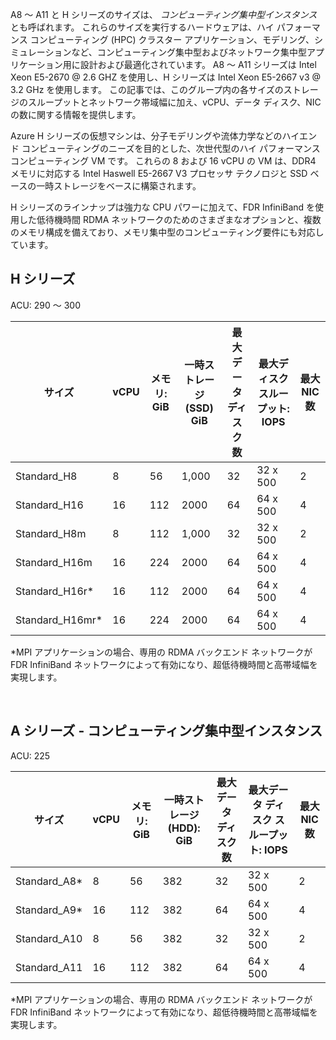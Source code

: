 
A8 ～ A11 と H シリーズのサイズは、 *コンピューティング集中型インスタンス*とも呼ばれます。 これらのサイズを実行するハードウェアは、ハイ パフォーマンス コンピューティング (HPC) クラスター アプリケーション、モデリング、シミュレーションなど、コンピューティング集中型およびネットワーク集中型アプリケーション用に設計および最適化されています。 A8 ～ A11 シリーズは Intel Xeon E5-2670 @ 2.6 GHZ を使用し、H シリーズは Intel Xeon E5-2667 v3 @ 3.2 GHz を使用します。  この記事では、このグループ内の各サイズのストレージのスループットとネットワーク帯域幅に加え、vCPU、データ ディスク、NIC の数に関する情報を提供します。 

Azure H シリーズの仮想マシンは、分子モデリングや流体力学などのハイエンド コンピューティングのニーズを目的とした、次世代型のハイ パフォーマンス コンピューティング VM です。 これらの 8 および 16 vCPU の VM は、DDR4 メモリに対応する Intel Haswell E5-2667 V3 プロセッサ テクノロジと SSD ベースの一時ストレージをベースに構築されます。 

H シリーズのラインナップは強力な CPU パワーに加えて、FDR InfiniBand を使用した低待機時間 RDMA ネットワークのためのさまざまなオプションと、複数のメモリ構成を備えており、メモリ集中型のコンピューティング要件にも対応しています。



## <a name="h-series"></a>H シリーズ

ACU: 290 ～ 300

| サイズ | vCPU | メモリ: GiB | 一時ストレージ (SSD) GiB | 最大データ ディスク数 | 最大ディスク スループット: IOPS | 最大 NIC 数 |
| --- | --- | --- | --- | --- | --- | --- |
| Standard_H8 |8 |56 |1,000 |32 |32 x 500 |2  |
| Standard_H16 |16 |112 |2000 |64 |64 x 500 |4 |
| Standard_H8m |8 |112 |1,000 |32 |32 x 500 |2  |
| Standard_H16m |16 |224 |2000 |64 |64 x 500 |4  |
| Standard_H16r* |16 |112 |2000 |64 |64 x 500 |4  |
| Standard_H16mr* |16 |224 |2000 |64 |64 x 500 |4 |

*MPI アプリケーションの場合、専用の RDMA バックエンド ネットワークが FDR InfiniBand ネットワークによって有効になり、超低待機時間と高帯域幅を実現します。

<br>



## <a name="a-series---compute-intensive-instances"></a>A シリーズ - コンピューティング集中型インスタンス

ACU: 225

| サイズ | vCPU | メモリ: GiB | 一時ストレージ (HDD): GiB | 最大データ ディスク数 | 最大データ ディスク スループット: IOPS | 最大 NIC 数|
| --- | --- | --- | --- | --- | --- | --- |
| Standard_A8* |8 |56 |382 |32 |32 x 500 |2 |
| Standard_A9* |16 |112 |382 |64 |64 x 500 |4 |
| Standard_A10 |8 |56 |382 |32 |32 x 500 |2  |
| Standard_A11 |16 |112 |382 |64 |64 x 500 |4 |

*MPI アプリケーションの場合、専用の RDMA バックエンド ネットワークが FDR InfiniBand ネットワークによって有効になり、超低待機時間と高帯域幅を実現します。

<br>



